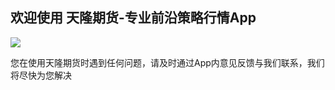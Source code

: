 ## 欢迎使用 天隆期货-专业前沿策略行情App

![](https://icon.wuruihong.com/files/202102/6eFTk4M7/ios/AppIcon.appiconset/icon-76@2x.png)

您在使用天隆期货时遇到任何问题，请及时通过App内意见反馈与我们联系，我们将尽快为您解决
